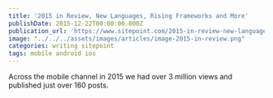 ```yaml
---
title: '2015 in Review, New Languages, Rising Frameworks and More'
publishDate: 2015-12-22T00:00:00.000Z
publication_url: 'https://www.sitepoint.com/2015-in-review-new-languages-rising-frameworks-and-more/'
image: "../../../assets/images/articles/image-2015-in-review.png"
categories: writing sitepoint
tags: mobile android ios
---
```


Across the mobile channel in 2015 we had over 3 million views and published just over 160 posts.
